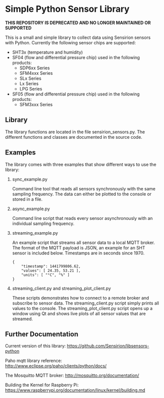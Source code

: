 Simple Python Sensor Library
============================

**THIS REPOSITORY IS DEPRECATED AND NO LONGER MAINTAINED OR SUPPORTED**

This is a small and simple library to collect data using Sensirion sensors with
Python. Currently the following sensor chips are supported:

* SHT3x (temperature and humidity)
* SF04 (flow and differential pressure chip) used in the following products:
   * SDP6xx Series
   * SFM4xxx Series
   * SLx Series
   * Lx Series
   * LPG Series
* SF05 (flow and differential pressure chip) used in the following products:
   * SFM3xxx Series

Library
-------
The library functions are located in the file sensirion_sensors.py.  The
different functions and classes are documented in the source code.

Examples
--------
The library comes with three examples that show different ways to use the library:

1.  sync_example.py

    Command line tool that reads all sensors synchronously with the same sampling
    frequency. The data can either be plotted to the console or stored in a file.

2.  async_example.py

    Command line script that reads every sensor asynchronously with an individual
    sampling frequency.

3.  streaming_example.py

    An example script that streams all sensor data to a local MQTT broker.
    The format of the MQTT payload is JSON, an example for an SHT  sensor is
    included below. Timestamps are in seconds since 1970.

        {
            "timestamp": 1441799806.62,
            "values": [ 24.35, 53.21 ],
            "units": [ "°C", "%" ]
        }

4.  streaming_client.py and streaming_plot_client.py

    These scripts demonstrates how to connect to a remote broker and subscribe to sensor data.
    The streaming_client.py script simply prints all values to the console.
    The streaming_plot_client.py script opens up a window using Qt and shows live plots of all
    sensor values that are streamed.

Further Documentation
---------------------

Current version of this library: https://github.com/Sensirion/libsensors-python

Paho mqtt library reference: http://www.eclipse.org/paho/clients/python/docs/

The Mosquitto MQTT broker: http://mosquitto.org/documentation/

Building the Kernel for Raspberry Pi: https://www.raspberrypi.org/documentation/linux/kernel/building.md
